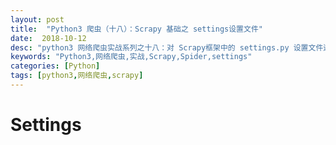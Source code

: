 ```yaml
---
layout: post
title:  "Python3 爬虫（十八）：Scrapy 基础之 settings设置文件"
date:  2018-10-12
desc: "python3 网络爬虫实战系列之十八：对 Scrapy框架中的 settings.py 设置文件进行详细的介绍"
keywords: "Python3,网络爬虫,实战,Scrapy,Spider,settings"
categories: [Python]
tags: [python3,网络爬虫,scrapy]
---
```

# Settings